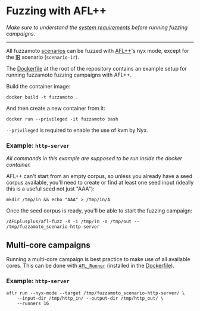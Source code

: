 # Fuzzing with AFL++

*Make sure to understand the [system requirements](./requirements.md) before
running fuzzing campaigns.*

---

All fuzzamoto [scenarios](../design/scenarios.md) can be fuzzed with
[AFL++](https://github.com/AFLplusplus/AFLplusplus)'s nyx mode, except for the
[IR](../design/ir.md) scenario (`scenario-ir`).

The [Dockerfile](https://github.com/dergoegge/fuzzamoto/blob/master/Dockerfile)
at the root of the repository contains an example setup for running fuzzamoto
fuzzing campaigns with AFL++.

Build the container image:
```
docker build -t fuzzamoto .
```

And then create a new container from it:

```
docker run --privileged -it fuzzamoto bash
```

`--privileged` is required to enable the use of kvm by Nyx.

### Example: `http-server`

*All commands in this example are supposed to be run inside the docker
container.*

AFL++ can't start from an empty corpus, so unless you already have a seed
corpus available, you'll need to create or find at least one seed input
(ideally this is a useful seed not just "AAA"):

```
mkdir /tmp/in && echo "AAA" > /tmp/in/A
```

Once the seed corpus is ready, you'll be able to start the fuzzing campaign:

```
/AFLplusplus/afl-fuzz -X -i /tmp/in -o /tmp/out -- /tmp/fuzzamoto_scenario-http-server
```

## Multi-core campaigns

Running a multi-core campaign is best practice to make use of all available
cores. This can be done with
[`AFL_Runner`](https://github.com/0xricksanchez/AFL_Runner) (installed in the
[Dockerfile](https://github.com/dergoegge/fuzzamoto/blob/master/Dockerfile)).

### Example: `http-server`

```
aflr run --nyx-mode --target /tmp/fuzzamoto_scenario-http-server/ \
    --input-dir /tmp/http_in/ --output-dir /tmp/http_out/ \
    --runners 16
```
